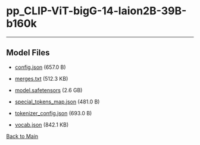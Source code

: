 
# pp_CLIP-ViT-bigG-14-laion2B-39B-b160k
---



## Model Files

- [config.json](https://paddlenlp.bj.bcebos.com/models/community/laion/pp_CLIP-ViT-bigG-14-laion2B-39B-b160k/config.json) (657.0 B)

- [merges.txt](https://paddlenlp.bj.bcebos.com/models/community/laion/pp_CLIP-ViT-bigG-14-laion2B-39B-b160k/merges.txt) (512.3 KB)

- [model.safetensors](https://paddlenlp.bj.bcebos.com/models/community/laion/pp_CLIP-ViT-bigG-14-laion2B-39B-b160k/model.safetensors) (2.6 GB)

- [special_tokens_map.json](https://paddlenlp.bj.bcebos.com/models/community/laion/pp_CLIP-ViT-bigG-14-laion2B-39B-b160k/special_tokens_map.json) (481.0 B)

- [tokenizer_config.json](https://paddlenlp.bj.bcebos.com/models/community/laion/pp_CLIP-ViT-bigG-14-laion2B-39B-b160k/tokenizer_config.json) (693.0 B)

- [vocab.json](https://paddlenlp.bj.bcebos.com/models/community/laion/pp_CLIP-ViT-bigG-14-laion2B-39B-b160k/vocab.json) (842.1 KB)


[Back to Main](../../)
